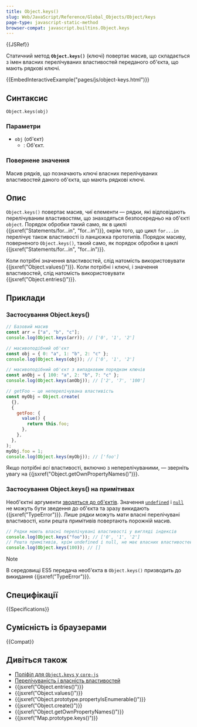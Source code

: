 ```yaml
---
title: Object.keys()
slug: Web/JavaScript/Reference/Global_Objects/Object/keys
page-type: javascript-static-method
browser-compat: javascript.builtins.Object.keys
---
```


{{JSRef}}

Статичний метод **`Object.keys()`** (ключі) повертає масив, що складається з імен власних перелічуваних властивостей переданого об'єкта, що мають рядкові ключі.

{{EmbedInteractiveExample("pages/js/object-keys.html")}}

## Синтаксис

```js-nolint
Object.keys(obj)
```

### Параметри

- `obj` (об'єкт)
  - : Об'єкт.

### Повернене значення

Масив рядків, що позначають ключі власних перелічуваних властивостей даного об'єкта, що мають рядкові ключі.

## Опис

`Object.keys()` повертає масив, чиї елементи — рядки, які відповідають перелічуваним властивостям, що знаходяться безпосередньо на об'єкті `object`. Порядок обробки такий само, як в циклі {{jsxref("Statements/for...in", "for...in")}}, окрім того, що цикл `for...in` перелічує також властивості із ланцюжка прототипів. Порядок масиву, поверненого `Object.keys()`, такий само, як порядок обробки в циклі {{jsxref("Statements/for...in", "for...in")}}.

Коли потрібні значення властивостей, слід натомість використовувати {{jsxref("Object.values()")}}. Коли потрібні і ключі, і значення властивостей, слід натомість використовувати {{jsxref("Object.entries()")}}.

## Приклади

### Застосування Object.keys()

```js
// Базовий масив
const arr = ["a", "b", "c"];
console.log(Object.keys(arr)); // ['0', '1', '2']

// масивоподібний об'єкт
const obj = { 0: "a", 1: "b", 2: "c" };
console.log(Object.keys(obj)); // ['0', '1', '2']

// масивоподібний об'єкт з випадковим порядком ключів
const anObj = { 100: "a", 2: "b", 7: "c" };
console.log(Object.keys(anObj)); // ['2', '7', '100']

// getFoo — це неперелічувана властивість
const myObj = Object.create(
  {},
  {
    getFoo: {
      value() {
        return this.foo;
      },
    },
  },
);
myObj.foo = 1;
console.log(Object.keys(myObj)); // ['foo']
```

Якщо потрібні _всі_ властивості, включно з неперелічуваними, — зверніть увагу на {{jsxref("Object.getOwnPropertyNames()")}}.

### Застосування Object.keys() на примітивах

Необ'єктні аргументи [зводяться до об'єктів](/uk/docs/Web/JavaScript/Reference/Global_Objects/Object#zvedennia-do-obiekta). Значення [`undefined`](/uk/docs/Web/JavaScript/Reference/Global_Objects/undefined) і [`null`](/uk/docs/Web/JavaScript/Reference/Operators/null) не можуть бути зведення до об'єкта та зразу викидають {{jsxref("TypeError")}}. Лише рядки можуть мати власні перелічувані властивості, коли решта примітивів повертають порожній масив.

```js
// Рядки мають власні перелічувані властивості у вигляді індексів
console.log(Object.keys("foo")); // ['0', '1', '2']
// Решта примітивів, крім undefined і null, не має власних властивостей
console.log(Object.keys(100)); // []
```

> [!NOTE]
> В середовищі ES5 передача необ'єкта в `Object.keys()` призводить до викидання {{jsxref("TypeError")}}.

## Специфікації

{{Specifications}}

## Сумісність із браузерами

{{Compat}}

## Дивіться також

- [Поліфіл для `Object.keys` у `core-js`](https://github.com/zloirock/core-js#ecmascript-object)
- [Перелічуваність і власність властивостей](/uk/docs/Web/JavaScript/Enumerability_and_ownership_of_properties)
- {{jsxref("Object.entries()")}}
- {{jsxref("Object.values()")}}
- {{jsxref("Object.prototype.propertyIsEnumerable()")}}
- {{jsxref("Object.create()")}}
- {{jsxref("Object.getOwnPropertyNames()")}}
- {{jsxref("Map.prototype.keys()")}}
